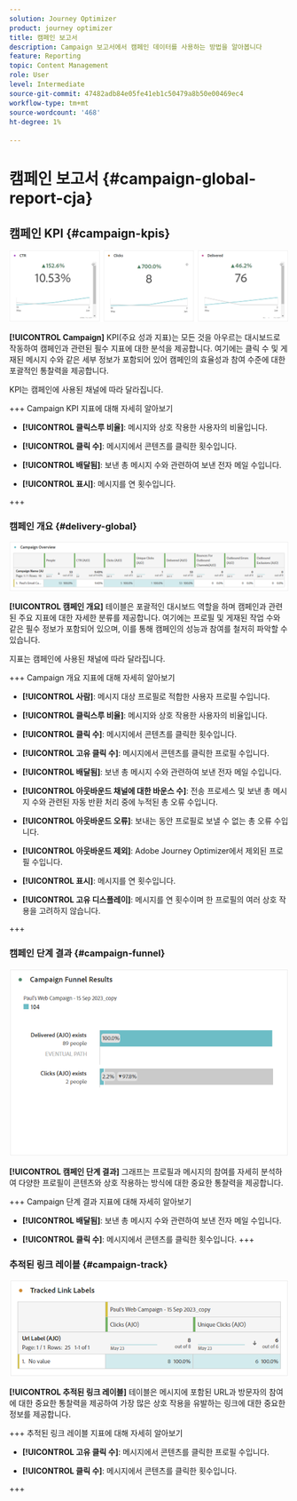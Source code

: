 ```yaml
---
solution: Journey Optimizer
product: journey optimizer
title: 캠페인 보고서
description: Campaign 보고서에서 캠페인 데이터를 사용하는 방법을 알아봅니다
feature: Reporting
topic: Content Management
role: User
level: Intermediate
source-git-commit: 47482adb84e05fe41eb1c50479a8b50e00469ec4
workflow-type: tm+mt
source-wordcount: '468'
ht-degree: 1%

---
```


# 캠페인 보고서 {#campaign-global-report-cja}

## 캠페인 KPI {#campaign-kpis}

![](assets/cja-email-kpis.png)

**[!UICONTROL Campaign]** KPI(주요 성과 지표)는 모든 것을 아우르는 대시보드로 작동하여 캠페인과 관련된 필수 지표에 대한 분석을 제공합니다. 여기에는 클릭 수 및 게재된 메시지 수와 같은 세부 정보가 포함되어 있어 캠페인의 효율성과 참여 수준에 대한 포괄적인 통찰력을 제공합니다.

KPI는 캠페인에 사용된 채널에 따라 달라집니다.

+++ Campaign KPI 지표에 대해 자세히 알아보기

* **[!UICONTROL 클릭스루 비율]**: 메시지와 상호 작용한 사용자의 비율입니다.

* **[!UICONTROL 클릭 수]**: 메시지에서 콘텐츠를 클릭한 횟수입니다.

* **[!UICONTROL 배달됨]**: 보낸 총 메시지 수와 관련하여 보낸 전자 메일 수입니다.

* **[!UICONTROL 표시]**: 메시지를 연 횟수입니다.

+++

### 캠페인 개요 {#delivery-global}

![](assets/cja-campaign-overview.png)

**[!UICONTROL 캠페인 개요]** 테이블은 포괄적인 대시보드 역할을 하며 캠페인과 관련된 주요 지표에 대한 자세한 분류를 제공합니다. 여기에는 프로필 및 게재된 작업 수와 같은 필수 정보가 포함되어 있으며, 이를 통해 캠페인의 성능과 참여를 철저히 파악할 수 있습니다.

지표는 캠페인에 사용된 채널에 따라 달라집니다.

+++ Campaign 개요 지표에 대해 자세히 알아보기

* **[!UICONTROL 사람]**: 메시지 대상 프로필로 적합한 사용자 프로필 수입니다.

* **[!UICONTROL 클릭스루 비율]**: 메시지와 상호 작용한 사용자의 비율입니다.

* **[!UICONTROL 클릭 수]**: 메시지에서 콘텐츠를 클릭한 횟수입니다.

* **[!UICONTROL 고유 클릭 수]**: 메시지에서 콘텐츠를 클릭한 프로필 수입니다.

* **[!UICONTROL 배달됨]**: 보낸 총 메시지 수와 관련하여 보낸 전자 메일 수입니다.

* **[!UICONTROL 아웃바운드 채널에 대한 바운스 수]**: 전송 프로세스 및 보낸 총 메시지 수와 관련된 자동 반환 처리 중에 누적된 총 오류 수입니다.

* **[!UICONTROL 아웃바운드 오류]**: 보내는 동안 프로필로 보낼 수 없는 총 오류 수입니다.

* **[!UICONTROL 아웃바운드 제외]**: Adobe Journey Optimizer에서 제외된 프로필 수입니다.

* **[!UICONTROL 표시]**: 메시지를 연 횟수입니다.

* **[!UICONTROL 고유 디스플레이]**: 메시지를 연 횟수이며 한 프로필의 여러 상호 작용을 고려하지 않습니다.

+++

### 캠페인 단계 결과 {#campaign-funnel}

![](assets/cja-campaign-funnel.png)

**[!UICONTROL 캠페인 단계 결과]** 그래프는 프로필과 메시지의 참여를 자세히 분석하여 다양한 프로필이 콘텐츠와 상호 작용하는 방식에 대한 중요한 통찰력을 제공합니다.

+++ Campaign 단계 결과 지표에 대해 자세히 알아보기

* **[!UICONTROL 배달됨]**: 보낸 총 메시지 수와 관련하여 보낸 전자 메일 수입니다.

* **[!UICONTROL 클릭 수]**: 메시지에서 콘텐츠를 클릭한 횟수입니다.
+++

### 추적된 링크 레이블 {#campaign-track}

![](assets/cja-campaign-tracked-link.png)

**[!UICONTROL 추적된 링크 레이블]** 테이블은 메시지에 포함된 URL과 방문자의 참여에 대한 중요한 통찰력을 제공하여 가장 많은 상호 작용을 유발하는 링크에 대한 중요한 정보를 제공합니다.

+++ 추적된 링크 레이블 지표에 대해 자세히 알아보기

* **[!UICONTROL 고유 클릭 수]**: 메시지에서 콘텐츠를 클릭한 프로필 수입니다.

* **[!UICONTROL 클릭 수]**: 메시지에서 콘텐츠를 클릭한 횟수입니다.

+++
